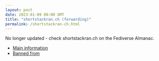 ```yaml
---
layout: post
date: 2023-01-09 00:00 GMT
title: "shortstackran.ch (forwarding)"
permalink: /shortstackran-ch.html
---
```


No longer updated - check shortstackran.ch on the Fediverse Almanac.

* [Main information](https://www.fediversealmanac.com/api/v1/instances/shortstackran.ch)
* [Banned from](https://www.fediversealmanac.com/api/v1/instances/shortstackran.ch/banned_from)

